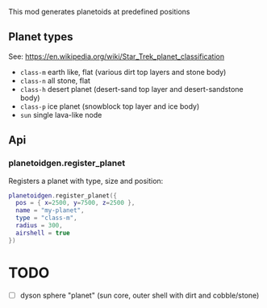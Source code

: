 
This mod generates planetoids at predefined positions

## Planet types

See: https://en.wikipedia.org/wiki/Star_Trek_planet_classification

* `class-m` earth like, flat (various dirt top layers and stone body)
* `class-n` all stone, flat
* `class-h` desert planet (desert-sand top layer and desert-sandstone body)
* `class-p` ice planet (snowblock top layer and ice body)
* `sun` single lava-like node

## Api

### planetoidgen.register_planet

Registers a planet with type, size and position:
```lua
planetoidgen.register_planet({
  pos = { x=2500, y=7500, z=2500 },
  name = "my-planet",
  type = "class-m",
  radius = 300,
  airshell = true
})
```

# TODO

* [ ] dyson sphere "planet" (sun core, outer shell with dirt and cobble/stone)
